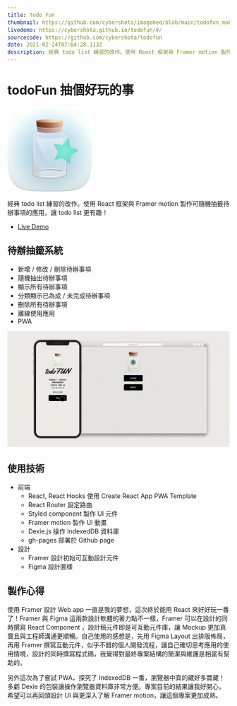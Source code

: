 ```yaml
---
title: Todo Fun
thumbnail: https://github.com/cybershota/imagebed/blob/main/todofun_mobile.gif
livedemo: https://cybershota.github.io/todofun/#/
sourcecode: https://github.com/cybershota/todofun
date: 2021-02-24T07:04:28.113Z
description: 經典 todo list 練習的改作。使用 React 框架與 Framer motion 製作可隨機抽籤待辦事項的應用，讓 todo list 更有趣！
---
```

# todoFun 抽個好玩的事

![](https://github.com/cybershota/imagebed/blob/main/todoFUN-192.png)

經典 todo list 練習的改作。使用 React 框架與 Framer motion 製作可隨機抽籤待辦事項的應用，讓 todo list 更有趣！

- [Live Demo](https://cybershota.github.io/todofun/#/)

## 待辦抽籤系統

- 新增 / 修改 / 刪除待辦事項
- 隨機抽出待辦事項
- 顯示所有待辦事項
- 分類顯示已為成 / 未完成待辦事項
- 刪除所有待辦事項
- 離線使用應用
- PWA

![](https://github.com/cybershota/imagebed/blob/main/todofun_mobile.gif)

## 使用技術

- 前端
  - React, React Hooks 使用 Create React App PWA Template
  - React Router 設定路由
  - Styled component 製作 UI 元件
  - Framer motion 製作 UI 動畫
  - Dexie.js 操作 IndexedDB 資料庫
  - gh-pages 部署於 Github page
- 設計
  - Framer 設計初始可互動設計元件
  - Figma 設計圖樣

## 製作心得

使用 Framer 設計 Web app 一直是我的夢想，這次終於能用 React 來好好玩一番了！Framer 與 Figma 這兩款設計軟體的著力點不一樣，Framer 可以在設計的同時撰寫 React Component ，設計稿元件即是可互動元件庫，讓 Mockup 更加真實且與工程師溝通更順暢。自己使用的感想是，先用 Figma Layout 出排版佈局，再用 Framer 撰寫互動元件，似乎不錯的個人開發流程，讓自己確切思考應用的使用情境，設計的同時撰寫程式碼，我覺得對最終專案結構的簡潔與維護是相當有幫助的。

另外這次為了嘗試 PWA，探究了 IndexedDB 一番，瀏覽器中真的藏好多寶藏！多虧 Dexie 的包裝讓操作瀏覽器資料庫非常方便。專案目前的結果讓我好開心，希望可以再回頭設計 UI 與更深入了解 Framer motion，讓這個專案更加成熟。
